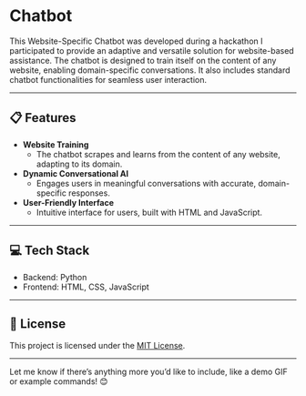 # Chatbot

This Website-Specific Chatbot was developed during a hackathon I participated to provide an adaptive and versatile solution for website-based assistance. 
The chatbot is designed to train itself on the content of any website, enabling domain-specific conversations. It also includes standard chatbot functionalities for seamless user interaction.

---
## 📋 **Features**
- **Website Training**  
  - The chatbot scrapes and learns from the content of any website, adapting to its domain.  
- **Dynamic Conversational AI**  
  - Engages users in meaningful conversations with accurate, domain-specific responses.  
- **User-Friendly Interface**  
  - Intuitive interface for users, built with HTML and JavaScript.  

---
## 💻 **Tech Stack**
- Backend: Python   
- Frontend: HTML, CSS, JavaScript   
---

 



## 📜 **License**
This project is licensed under the [MIT License](LICENSE).

---

Let me know if there’s anything more you’d like to include, like a demo GIF or example commands! 😊
